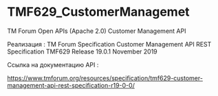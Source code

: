 # TMF629_CustomerManagemet

TM Forum Open APIs (Apache 2.0) Customer Management API

Реализация : TM Forum Specification
Customer Management API REST
Specification
TMF629
Release 19.0.1
November 2019

Ссылка на документацию API : 

https://www.tmforum.org/resources/specification/tmf629-customer-management-api-rest-specification-r19-0-0/